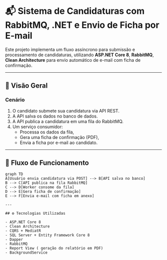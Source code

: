 # 📬 Sistema de Candidaturas com RabbitMQ, .NET e Envio de Ficha por E-mail

Este projeto implementa um fluxo assíncrono para submissão e processamento de candidaturas, utilizando **ASP.NET Core 8**, **RabbitMQ**, **Clean Architecture** para envio automático de e-mail com ficha de confirmação.

---

## 📌 Visão Geral

### Cenário

1. O candidato submete sua candidatura via API REST.
2. A API salva os dados no banco de dados.
3. A API publica a candidatura em uma fila do RabbitMQ.
4. Um serviço consumidor:
   - Processa os dados da fila,
   - Gera uma ficha de confirmação (PDF),
   - Envia a ficha por e-mail ao candidato.

---

## 🔄 Fluxo de Funcionamento

```mermaid
graph TD
A[Usuário envia candidatura via POST] --> B[API salva no banco]
B --> C[API publica na fila RabbitMQ]
C --> D[Worker consome da fila]
D --> E[Gera ficha de confirmação]
E --> F[Envia e-mail com ficha em anexo]

---

## ⚙️ Tecnologias Utilizadas

- ASP.NET Core 8
- Clean Architecture
- CQRS + MediatR
- SQL Server + Entity Framework Core 8
- Dapper
- RabbitMQ
- Report View ( geração do relatório em PDF)
- BackgroundService
